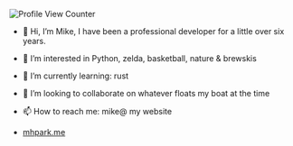 ![Profile View Counter](https://komarev.com/ghpvc/?username=KingMichaelPark)

- 👋 Hi, I’m Mike, I have been a professional developer for a little over six years.
- 👀 I’m interested in Python, zelda, basketball, nature & brewskis
- 🌱 I’m currently learning: rust
- 💞️ I’m looking to collaborate on whatever floats my boat at the time

- 📫 How to reach me: mike@ my website
-  [mhpark.me](https://mhpark.me)


